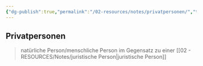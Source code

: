 ```yaml
---
{"dg-publish":true,"permalink":"/02-resources/notes/privatpersonen/","tags":["wirtschaft/bwl"],"noteIcon":"","updated":"2025-10-29T12:59:09.358+01:00"}
---
```


## Privatpersonen 
> natürliche Person/menschliche Person im Gegensatz zu einer [[02 - RESOURCES/Notes/juristische Person\|juristische Person]]

